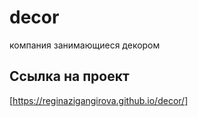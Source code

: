 # decor

компания занимающиеся декором


## Ссылка на проект 
[https://reginazigangirova.github.io/decor/]